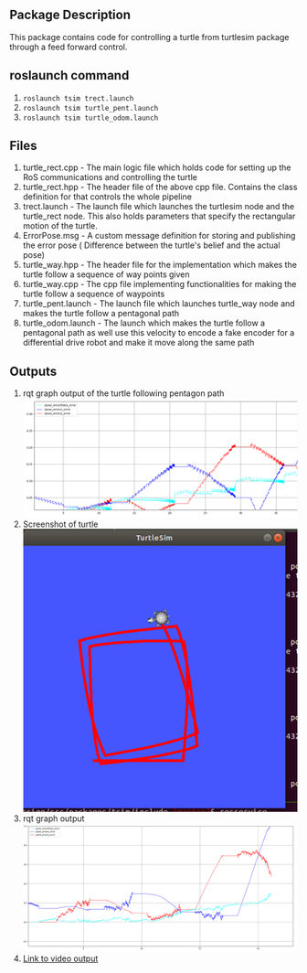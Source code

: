 ## Package Description ##
This package contains code for controlling a turtle from turtlesim package
through a feed forward control.

 
##  roslaunch command ##
1. `roslaunch tsim trect.launch`
2. `roslaunch tsim turtle_pent.launch`
3. `roslaunch tsim turtle_odom.launch` 

## Files ##
1. turtle_rect.cpp - The main logic file which holds code for setting up the
                     RoS communications and controlling the turtle
2. turtle_rect.hpp - The header file of the above cpp file. Contains the class
                     definition for that controls the whole pipeline
3. trect.launch - The launch file which launches the turtlesim node and the  
                  turtle_rect node. This also holds parameters that specify
                  the rectangular motion of the turtle.
4. ErrorPose.msg - A custom message definition for storing and publishing the
                   error pose ( Difference between the turtle's belief and 
                   the actual pose)
5. turtle_way.hpp - The header file for the implementation which makes the
                    turtle follow a sequence of way points given
6. turtle_way.cpp - The cpp file implementing functionalities for making the
                    turtle follow a sequence of waypoints
7. turtle_pent.launch - The launch file which launches turtle_way node and makes
                        the turtle follow a pentagonal path
8. turtle_odom.launch - The launch which makes the turtle follow a pentagonal path
                        as well use this velocity to encode a fake encoder for
                        a differential drive robot and make it move along the
                        same path
                  
## Outputs ##
1. rqt graph output of the turtle following pentagon path<br>
![Image of rqtgraph](./img/pentagon.png)
2. Screenshot of turtle<br>
![Image of turtle](./img/turtle_screenshot.png)
3. rqt graph output<br>
![Image of rqt graph Output](./img/rqt_plot.png)
4. [Link to video output](https://drive.google.com/file/d/1CjJGAg3pz2uSBVpcFEVQs__nyGiVkVnt/view?usp=sharing)
